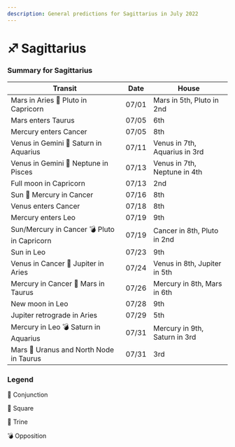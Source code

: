 ```yaml
---
description: General predictions for Sagittarius in July 2022
---
```


# ♐ Sagittarius

### Summary for Sagittarius

| Transit                                     | Date  | House                         |
| ------------------------------------------- | ----- | ----------------------------- |
| Mars in Aries 🔲 Pluto in Capricorn         | 07/01 | Mars in 5th, Pluto in 2nd     |
| Mars enters Taurus                          | 07/05 | 6th                           |
| Mercury enters Cancer                       | 07/05 | 8th                           |
| Venus in Gemini 🔺 Saturn in Aquarius       | 07/11 | Venus in 7th, Aquarius in 3rd |
| Venus in Gemini 🔲 Neptune in Pisces        | 07/13 | Venus in 7th, Neptune in 4th  |
| Full moon in Capricorn                      | 07/13 | 2nd                           |
| Sun 🖤 Mercury in Cancer                    | 07/16 | 8th                           |
| Venus enters Cancer                         | 07/18 | 8th                           |
| Mercury enters Leo                          | 07/19 | 9th                           |
| Sun/Mercury in Cancer 💣 Pluto in Capricorn | 07/19 | Cancer in 8th, Pluto in 2nd   |
| Sun in Leo                                  | 07/23 | 9th                           |
| Venus in Cancer 🔲 Jupiter in Aries         | 07/24 | Venus in 8th, Jupiter in 5th  |
| Mercury in Cancer 🔲 Mars in Taurus         | 07/26 | Mercury in 8th, Mars in 6th   |
| New moon in Leo                             | 07/28 | 9th                           |
| Jupiter retrograde in Aries                 | 07/29 | 5th                           |
| Mercury in Leo 💣 Saturn in Aquarius        | 07/31 | Mercury in 9th, Saturn in 3rd |
| Mars 🖤 Uranus and North Node in Taurus     | 07/31 | 3rd                           |





### Legend



🖤 Conjunction

🔲 Square

🔺 Trine

💣 Opposition
